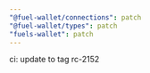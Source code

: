 ```yaml
---
"@fuel-wallet/connections": patch
"@fuel-wallet/types": patch
"fuels-wallet": patch
---
```


ci: update to tag rc-2152
